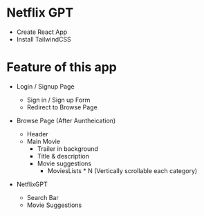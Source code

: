 # Netflix GPT

- Create React App
- Install TailwindCSS




# Feature of this app
- Login / Signup Page
  - Sign in / Sign up Form
  - Redirect to Browse Page

- Browse Page (After Auntheication)
  - Header
  - Main Movie
    - Trailer in background
    - Title & description
    - Movie suggestions
      - MoviesLists * N (Vertically scrollable each category)
      
- NetflixGPT
  - Search Bar
  - Movie Suggestions      
